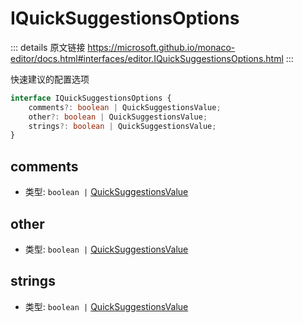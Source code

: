 # IQuickSuggestionsOptions

<backTop />
        
::: details 原文链接
https://microsoft.github.io/monaco-editor/docs.html#interfaces/editor.IQuickSuggestionsOptions.html
:::

快速建议的配置选项

```ts
interface IQuickSuggestionsOptions {
    comments?: boolean | QuickSuggestionsValue;
    other?: boolean | QuickSuggestionsValue;
    strings?: boolean | QuickSuggestionsValue;
}
```

## comments
- 类型: `boolean |` [QuickSuggestionsValue](/api/editor/QuickSuggestionsValue.md)
## other
- 类型: `boolean |` [QuickSuggestionsValue](/api/editor/QuickSuggestionsValue.md)
## strings
- 类型: `boolean |` [QuickSuggestionsValue](/api/editor/QuickSuggestionsValue.md)